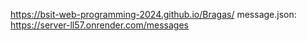 https://bsit-web-programming-2024.github.io/Bragas/
message.json: https://server-ll57.onrender.com/messages
